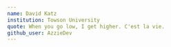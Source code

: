 ```yaml
---
name: David Katz
institution: Towson University
quote: When you go low, I get higher. C'est la vie.
github_user: AzzieDev
---
```

